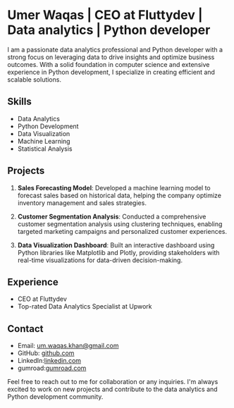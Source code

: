 # Umer Waqas | CEO at Fluttydev | Data analytics | Python developer

I am a passionate data analytics professional and Python developer with a strong focus on leveraging data to drive insights and optimize business outcomes. With a solid foundation in computer science and extensive experience in Python development, I specialize in creating efficient and scalable solutions.

## Skills
- Data Analytics
- Python Development
- Data Visualization
- Machine Learning
- Statistical Analysis

## Projects
1. **Sales Forecasting Model**: Developed a machine learning model to forecast sales based on historical data, helping the company optimize inventory management and sales strategies.

2. **Customer Segmentation Analysis**: Conducted a comprehensive customer segmentation analysis using clustering techniques, enabling targeted marketing campaigns and personalized customer experiences.

3. **Data Visualization Dashboard**: Built an interactive dashboard using Python libraries like Matplotlib and Plotly, providing stakeholders with real-time visualizations for data-driven decision-making.


## Experience
- CEO at Fluttydev
- Top-rated Data Analytics Specialist at Upwork 

## Contact
- Email: um.waqas.khan@gmail.com
- GitHub: [github.com](https://github.com/umerwaqas92)
- LinkedIn:[linkedin.com](https://www.linkedin.com/in/umer-waqas-65b18b108/)
- gumroad:[gumroad.com](http://fluttydev.gumroad.com/)

Feel free to reach out to me for collaboration or any inquiries. I'm always excited to work on new projects and contribute to the data analytics and Python development community.
